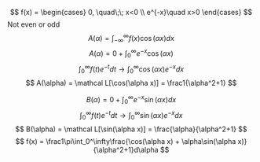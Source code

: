 $$ f(x) = 
\begin{cases}
0, \quad\;\; x<0 \\
e^{-x}\quad x>0
\end{cases}
$$
Not even or odd
$$ A(\alpha) = \int_{-\infty}^{\infty}f(x)\cos(\alpha x)dx $$
$$ A(\alpha) = 0 + \int^\infty_0e^{-x}\cos(\alpha x) $$
$$ \int_0^\infty f(t)e^{-t}dt \to\int_0^\infty \cos(\alpha x)e^{-x}dx $$
$$ A(\alpha) = \mathcal L[\cos(\alpha x)] = \frac1{\alpha^2+1} $$

$$ B(\alpha) = 0 + \int_0^\infty e^{-x}\sin(\alpha x)dx $$
$$ \int_0^\infty f(t)e^{-t}dt\to \int_0^\infty\sin(\alpha x)e^{-x}dx $$
$$ B(\alpha) = \mathcal L[\sin(\alpha x)] = \frac{\alpha}{\alpha^2+1} $$
$$ f(x) = \frac1\pi\int_0^\infty\frac{\cos(\alpha x) + \alpha\sin(\alpha x)}{\alpha^2+1}d\alpha $$

